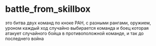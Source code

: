 # battle_from_skillbox
это битва двух команд по кноке РАН, с разными рангами, оружием, уроном
каждый ход случайно выбирается команда и боец которая атакует случайного бойца в противоположной команде, и так до последнего война
